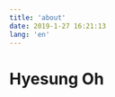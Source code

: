 ```yaml
---
title: 'about'
date: 2019-1-27 16:21:13
lang: 'en'
---
```


# Hyesung Oh

<div align="center">

</div>
